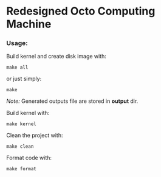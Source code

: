 # Redesigned Octo Computing Machine

### Usage:

Build kernel and create disk image with:
```
make all
```
or just simply:
```
make
```

_Note:_ Generated outputs file are stored in  __output__ dir.

Build kernel with:
```
make kernel
```

Clean the project with:
```
make clean
```

Format code with:
```
make format
```







